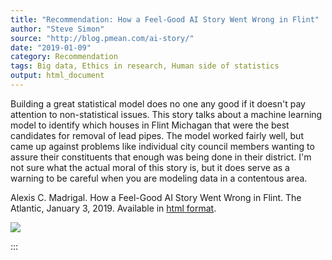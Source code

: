 ```yaml
---
title: "Recommendation: How a Feel-Good AI Story Went Wrong in Flint"
author: "Steve Simon"
source: "http://blog.pmean.com/ai-story/"
date: "2019-01-09"
category: Recommendation
tags: Big data, Ethics in research, Human side of statistics
output: html_document
---
```


Building a great statistical model does no one any good if it doesn't
pay attention to non-statistical issues. This story talks about a
machine learning model to identify which houses in Flint Michagan that
were the best candidates for removal of lead pipes. The model worked
fairly well, but came up against problems like individual city council
members wanting to assure their constituents that enough was being done
in their district. I'm not sure what the actual moral of this story is,
but it does serve as a warning to be careful when you are modeling data
in a contentous area.

<!---More--->

Alexis C. Madrigal. How a Feel-Good AI Story Went Wrong in Flint. The
Atlantic, January 3, 2019. Available in [html
format](https://www.theatlantic.com/technology/archive/2019/01/how-machine-learning-found-flints-lead-pipes/578692/).

![](../../../images/ai-story01.png)


:::


